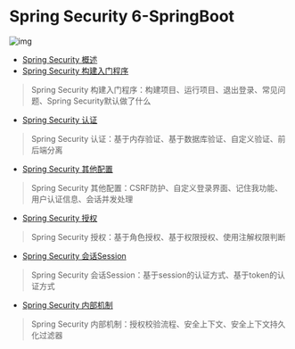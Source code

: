 # Spring Security 6-SpringBoot

![img](https://cdn.jsdelivr.net/gh/letengzz/tc2@main/img/Java/202309201637507.jpeg)

- [Spring Security 概述](../Introduce/README.md)
- [Spring Security 构建入门程序](BasicProgram/README.md)

> Spring Security 构建入门程序：构建项目、运行项目、退出登录、常见问题、Spring Security默认做了什么

- [Spring Security 认证](Authentication/README.md)

> Spring Security 认证：基于内存验证、基于数据库验证、自定义验证、前后端分离

- [Spring Security 其他配置](Other/README.md)

> Spring Security 其他配置：CSRF防护、自定义登录界面、记住我功能、用户认证信息、会话并发处理

- [Spring Security 授权](Authorization/README.md)

> Spring Security 授权：基于角色授权、基于权限授权、使用注解权限判断

- [Spring Security 会话Session](Session/README.md)

> Spring Security 会话Session：基于session的认证方式、基于token的认证方式

- [Spring Security 内部机制](Principle/README.md)

> Spring Security 内部机制：授权校验流程、安全上下文、安全上下文持久化过滤器
